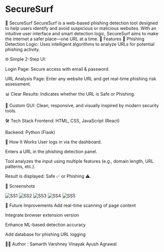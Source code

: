# SecureSurf
🔐 SecureSurf
SecureSurf is a web-based phishing detection tool designed to help users identify and avoid suspicious or malicious websites. With an intuitive user interface and smart detection logic, SecureSurf aims to make the internet a safer place—one URL at a time. 
🚀 Features
🧠 Phishing Detection Logic: Uses intelligent algorithms to analyze URLs for potential phishing activity.

🌐 Simple 2-Step UI:

Login Page: Secure access with email & password.

URL Analysis Page: Enter any website URL and get real-time phishing risk assessment.

📊 Clear Results: Indicates whether the URL is Safe or Phishing.

🎨 Custom GUI: Clean, responsive, and visually inspired by modern security tools.

🛠️ Tech Stack
Frontend: HTML, CSS, JavaScript (React)

Backend: Python (Flask)

🧪 How It Works
User logs in via the dashboard.

Enters a URL in the phishing detection panel.

Tool analyzes the input using multiple features (e.g., domain length, URL patterns, etc.).

Result is displayed: Safe ✅ or Phishing ⚠️.

📸 Screenshots

![SS1](https://github.com/user-attachments/assets/38f0e94d-a16a-48b3-82a5-32a661b49900)
![SS2](https://github.com/user-attachments/assets/3e329914-fe20-47d2-a4e3-e6b342d231de)
![SS3](https://github.com/user-attachments/assets/09c9c05b-7a3c-4e3b-9b38-91617a927504)
![SS4](https://github.com/user-attachments/assets/e8a3b173-dcc0-4563-abd2-e0820593fed8)
![SS5](https://github.com/user-attachments/assets/44f0c1e4-8382-4744-93ff-21968397e8e6)

🧠 Future Improvements
Add real-time scanning of page content

Integrate browser extension version

Enhance ML-based detection accuracy

Add database for phishing URL logging

👨‍💻 Author : 
Samarth Varshney
Vinayak
Ayush Agrawal








